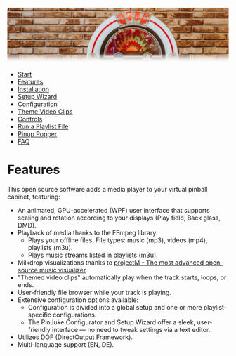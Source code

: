 ![Jukebox](images/jukebox-header.webp)

- [Start](index.md)
- [Features](FEATURES.md)
- [Installation](INSTALLATION.md)
- [Setup Wizard](ONBOARDING.md)
- [Configuration](CONFIGURATION.md)
- [Theme Video Clips](THEME-VIDEOS.md)
- [Controls](CONTROLS.md)
- [Run a Playlist File](RUN.md)
- [Pinup Popper](PINUP-POPPER.md)
- [FAQ](FAQ.md)


# Features

This open source software adds a media player to your virtual pinball cabinet, featuring:
- An animated, GPU-accelerated (WPF) user interface that supports scaling and rotation according to your displays (Play field, Back glass, DMD).
- Playback of media thanks to the FFmpeg library.
  - Plays your offline files. File types: music (mp3), videos (mp4), playlists (m3u).
  - Plays music streams listed in playlists (m3u).
- Milkdrop visualizations thanks to [projectM - The most advanced open-source music visualizer](https://github.com/projectM-visualizer/projectm).
- "Themed video clips" automatically play when the track starts, loops, or ends.
- User-friendly file browser while your track is playing.
- Extensive configuration options available:
  - Configuration is divided into a global setup and one or more playlist-specific configurations.
  - The PinJuke Configurator and Setup Wizard offer a sleek, user-friendly interface — no need to tweak settings via a text editor.
- Utilizes DOF (DirectOutput Framework).
- Multi-language support (EN, DE).

